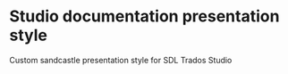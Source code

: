 Studio documentation presentation style
=======================================

Custom sandcastle presentation style for SDL Trados Studio

